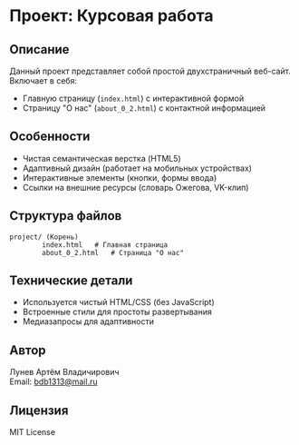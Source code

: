 # Проект: Курсовая работа

## Описание
Данный проект представляет собой простой двухстраничный веб-сайт. Включает в себя:
- Главную страницу (`index.html`) с интерактивной формой
- Страницу "О нас" (`about_0_2.html`) с контактной информацией

## Особенности
- Чистая семантическая верстка (HTML5)
- Адаптивный дизайн (работает на мобильных устройствах)
- Интерактивные элементы (кнопки, формы ввода)
- Ссылки на внешние ресурсы (словарь Ожегова, VK-клип)

## Структура файлов
```
project/ (Корень)
		index.html   # Главная страница
		about_0_2.html   # Страница "О нас"
```

## Технические детали
- Используется чистый HTML/CSS (без JavaScript)
- Встроенные стили для простоты развертывания
- Медиазапросы для адаптивности

## Автор
Лунев Артём Владичирович  
Email: bdb1313@mail.ru

## Лицензия
MIT License